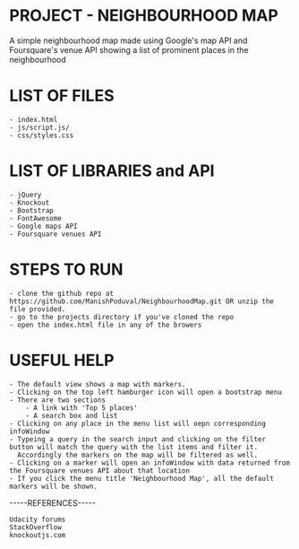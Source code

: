 # PROJECT - NEIGHBOURHOOD MAP

A simple neighbourhood map made using Google's map API and Foursquare's venue API showing a list of prominent places in the neighbourhood

# LIST OF FILES
	- index.html
	- js/script.js/
	- css/styles.css
	
# LIST OF LIBRARIES and API
	- jQuery
	- Knockout
	- Bootstrap
	- FontAwesome
	- Google maps API
	- Foursquare venues API
	
# STEPS TO RUN 
	- clone the github repo at https://github.com/ManishPoduval/NeighbourhoodMap.git OR unzip the file provided.
	- go to the projects directory if you've cloned the repo
	- open the index.html file in any of the browers

# USEFUL HELP
	- The default view shows a map with markers.
	- Clicking on the top left hamburger icon will open a bootstrap menu
	- There are two sections
		- A link with 'Top 5 places'
		- A search box and list
	- Clicking on any place in the menu list will oepn corresponding infoWindow
	- Typeing a query in the search input and clicking on the filter button will match the query with the list items and filter it.
	  Accordingly the markers on the map will be filtered as well.
	- Clicking on a marker will open an infoWindow with data returned from the Foursquare venues API about that location
	- If you click the menu title 'Neighbourhood Map', all the default markers will be shown.

-----REFERENCES-----

	Udacity forums
	StackOverflow
	knockoutjs.com





    
    
